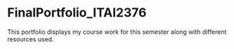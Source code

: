 # FinalPortfolio_ITAI2376
This portfolio displays my course work for this semester along with different resources used. 
